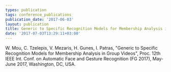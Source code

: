 ```yaml
---
types: publication
tags: conference_publications
publication_date: '2017-06-03'
layout: publication
title: Generic to Specific Recognition Models for Membership Analysis in Group Videos
date: '2017-07-03T13:29:11+03:00'
---
```

<p><span lang="EN-US">W. Mou, C. Tzelepis, V. Mezaris, H. Gunes, I. Patras, "Generic to Specific Recognition Models for Membership Analysis in Group Videos", Proc. 12th IEEE Int. Conf. on Automatic Face and Gesture Recognition (FG 2017), May-June 2017, Washington, DC, USA.</span></p>
